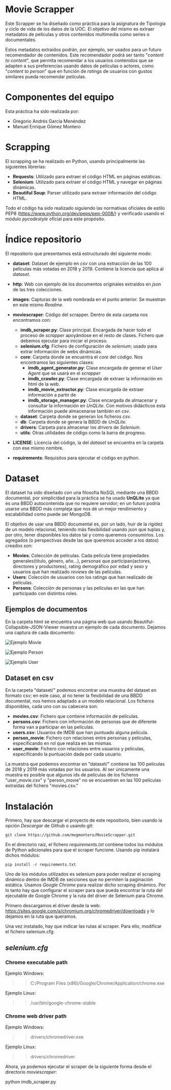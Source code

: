 # Movie Scrapper

Este Scrapper se ha diseñado como práctica para la asignatura de Tipología y ciclo de vida de los datos de la UOC. El objetivo del mismo es extraer metadatos de películas y otros contenidos multimedia como series o documentales. 

Estos metadatos extraídos podrán, por ejemplo, ser usados para un futuro recomendador de contenidos. Este recomendador podrá ser tanto "*content to content*", que permita recomendar a los usuarios contenidos que se adapten a sus preferencias usando datos de películas o actores, como "*content to person*" que en función de *ratings* de usuarios con gustos similares pueda recomendar películas.  

# Componentes del equipo
Esta práctica ha sido realizada por: 

- Gregorio Andrés García Menéndez
- Manuel Enrique Gómez Montero

# Scrapping
El scrapping se ha realizado en Python, usando principalmente las siguientes librerías: 

- **Requests**: Utilizado para extraer el código HTML en páginas estáticas.
- **Selenium**: Utilizado para extraer el código HTML y navegar en páginas dinámicas.
- **Beautiful Soup**: Parser utilizado para extraer información del código HTML.

Todo el código ha sido realizado siguiendo las normativas oficiales de estilo PEP8 (https://www.python.org/dev/peps/pep-0008/) y verificado usando el módulo _pycodestyle_ oficial para este propósito.

# Índice repositorio 

El repositorio que presentamos está estructurado del siguiente modo: 

- **dataset**: Dataset de ejemplo en *csv* con una extracción de las 100 películas más votadas en 2018 y 2019. Contiene la licencia que aplica al *dataset*.

- **http**: Web con ejemplo de los documentos originales extraídos en *json* de las tres colecciones. 

- **images**: Capturas de la web nombrada en el punto anterior. Se muestran en este mismo *Readme*.

- **moviescraper**: Código del scrapper. Dentro de esta carpeta nos encontramos con: 
  -  **imdb_scraper.py**: Clase principal. Encargada de hacer todo el proceso de *scrapper* apoyándose en el resto de clases. Fichero que debemos ejecutar para iniciar el proceso.
  - **selenium.cfg**: Fichero de configuración de *selenium*; usado para extrar información de webs dinámicas.
  - **core**: Carpeta donde se encuentra el *core* del código. Nos encontramos las siguientes clases: 
    - **imdb_agent_generator.py**: Clase encargada de generar el *User Agent* que se usará en el *scrapper*
    - **imdb_crawler.py**: Clase encargada de extraer la información en html de la web.
    - **imdb_movie_extractor.py**: Clase encargada de extraer información a partir de 
    - **imdb_storage_manager.py**: Clase encargada de almacenar y consultar la información en *UnQLite*. Con motivos didácticos esta información puede almacenarse también en *csv*.
  - **dataset**: Carpeta donde se generan los ficheros *csv*.
  - **db**: Carpeta donde se genera la BBDD de *UnQLite*.
  - **drivers**: Carpeta para almacenar los *drivers* de *Selenium*.
  - **utils**: Otras utilidades de código como la barra de progreso. 
- **LICENSE**: Licencia del código, la del *dataset* se encuentra en la carpeta con ese mismo nombre. 
- **requirements**: Requisitos para ejecutar el código en python. 
  

# Dataset 
El dataset ha sido diseñado con una filosofía NoSQL mediante una BBDD documental, por simplicidad para la práctica se ha usado **UnQLite** ya que es una BBDD autocontenida que no requiere servidor; en un futuro podría usarse una BBDD más compleja que nos dé un mejor rendimiento y escalabilidad como puede ser MongoDB. 

El objetivo de usar una BBDD documental es, por un lado, huir de la rigidez de un modelo relacional, teniendo más flexibilidad usando json que tuplas y, por otro, tener disponibles los datos tal y como queremos consumirlos. Los agregados (o perspectivas desde las que queremos acceder a los datos) creados son: 

- **Movies**: Colección de películas. Cada película tiene propiedades generales(título, género, año...), personas que participan(actores, directores y productores), rating demográfico por edad y sexo y usuarios que han realizado *reviews* de las películas.   
- **Users**: Colección de usuarios con los ratings que han realizado de películas. 
- **Persons**: Colección de personas y las películas en las que han participado con distintos roles. 

## Ejemplos de documentos

En la carpeta html se encuentra una página web que usando Beautiful-Collapsible-JSON-Viewer muestra un ejemplo de cada documento. Dejamos una captura de cada documento: 

![Ejemplo Movie](images/json_movie.png?raw=true "Title")

![Ejemplo Person](images/json_person.png?raw=true "Title")


![Ejemplo User](images/json_user.png?raw=true "Title")

## Dataset en csv
En la carpeta "dataset/" podemos encontrar una muestra del dataset en formato csv; en este caso, al no tener la flexibilidad de una BBDD documental, nos hemos adaptado a un modelo relacional. Los ficheros disponibles, cada uno con su cabecera son: 

- **movies.csv**: Fichero que contiene información de películas.
- **persons.csv**: Fichero con información de personas que de diferente forma van a participar en las películas.
- **users.csv**: Usuarios de IMDB que han puntuado alguna película.
- **person_movie**: Fichero con relaciones entre personas y peliculas, especificando en rol que realiza en las mismas.
- **user_movie**: Fichero con relaciones entre usuarios y películas, especificando la puntuación dada por cada usuario.


La muestra que podemos encontrar en "dataset/" contiene las 100 películas de 2018 y 2019 más votadas por los usuarios. Al ser únicamente una muestra es posible que algunos ids de películas de los ficheros "user_movie.csv" y "person_movie" no se encuentren en las 100 películas extraídas del fichero "movies.csv."


# Instalación

Primero, hay que descargar el proyecto de este repositorio, bien usando la opción _Descargar_ de Github o usando git:

`git clone https://github.com/megmontero/MovieScrapper.git`


En el directorio raíz, el fichero _requirements.txt_ contiene todos los módulos de Python adicionales para que el scraper funcione. Usando pip instalará dichos módulos:

`pip install -r requirements.txt`

Uno de los módulos utilizados es selenium para poder realizar el scraping dinámico dentro de IMDB de secciones que no permiten la paginación estática.
Usamos _Google Chrome_ para realizar dicho scraping dinámico. Por lo tanto hay que configurar el scraper para que pueda encontrar la ruta del ejecutable de Google Chrome y la ruta del driver de Selenium para Chrome.

Primero descargamos el driver desde la web: https://sites.google.com/a/chromium.org/chromedriver/downloads y lo dejamos en la ruta que queramos.

Una vez instalado, hay que indicar las rutas al scraper. Para ello, modificar el fichero selenium.cfg:

## _selenium.cfg_

### Chrome executable path
Ejemplo Windows:

>> C:/Program Files (x86)/Google/Chrome/Application/chrome.exe

Ejemplo Linux: 

>> /usr/bin/google-chrome-stable

### Chrome web driver path
Ejemplo Windows:

>> drivers/chromedriver.exe

Ejemplo Linux: 

>> drivers/chromedriver

Ahora, ya podemos ejecutar el scraper de la siguiente forma desde el directorio _moviescraper_:

python imdb_scraper.py

